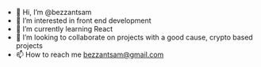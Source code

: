 - 👋 Hi, I’m @bezzantsam
- 👀 I’m interested in front end development
- 🌱 I’m currently learning React
- 💞️ I’m looking to collaborate on projects with a good cause, crypto based projects
- 📫 How to reach me bezzantsam@gmail.com 

<!---
bezzantsam/bezzantsam is a ✨ special ✨ repository because its `README.md` (this file) appears on your GitHub profile.
You can click the Preview link to take a look at your changes.
--->
